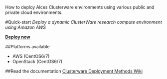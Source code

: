 How to deploy Alces Clusterware environments using various public and private cloud environments. 

#Quick-start
*Deploy a dynamic ClusterWare research compute environment using Amazon AWS*

**[Deploy now](https://github.com/alces-software/clusterware-deployment-methods/wiki/AWS:-Deploy-an-SGE-compute-cluster)**

##Platforms available
* AWS (CentOS6/7)
* OpenStack (CentOS6/7)

##Read the documentation
[Clusterware Deployment Methods Wiki](https://github.com/alces-software/clusterware-deployment-methods/wiki)
